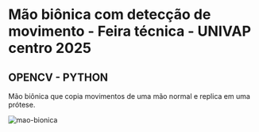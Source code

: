 # Mão biônica com detecção de movimento - Feira técnica - UNIVAP centro 2025
## OPENCV - PYTHON 

Mão biônica que copia movimentos de uma mão normal e replica em uma prótese.

![mao-bionica](https://github.com/user-attachments/assets/be285dfb-9467-44bf-b65d-31e52bbd69bf)
